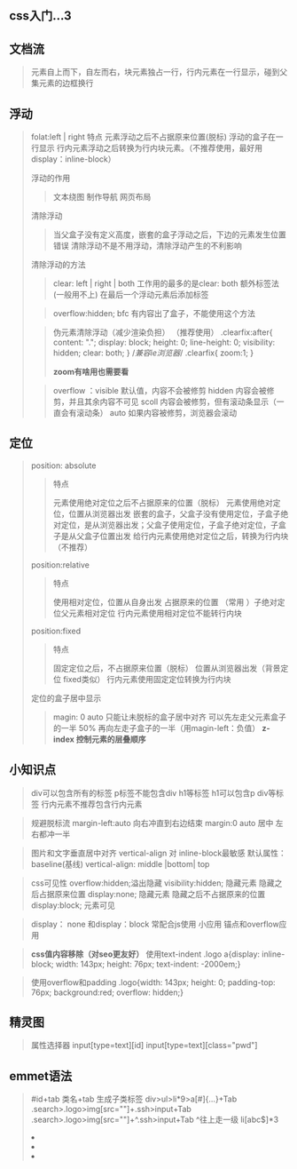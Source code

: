 ## css入门...3

## 文档流

> 元素自上而下，自左而右，块元素独占一行，行内元素在一行显示，碰到父集元素的边框换行

## 浮动

> folat:left | right
> 特点
> 元素浮动之后不占据原来位置(脱标)
> 浮动的盒子在一行显示
> 行内元素浮动之后转换为行内块元素。（不推荐使用，最好用display：inline-block）
>
> 浮动的作用
>
> > 文本绕图
> > 制作导航
> > 网页布局
>
> 清除浮动
>
> > 当父盒子没有定义高度，嵌套的盒子浮动之后，下边的元素发生位置错误
> > 清除浮动不是不用浮动，清除浮动产生的不利影响
>
> 清除浮动的方法
>
> > clear: left | right | both
> > 工作用的最多的是clear: both
> > 额外标签法(一般用不上)
> > 在最后一个浮动元素后添加标签
>
> > overflow:hidden; bfc
> > 有内容出了盒子，不能使用这个方法
>
> > 伪元素清除浮动（减少渲染负担） （推荐使用）
> > .clearfix:after{
> >     	     content: ".";
> >     	     display: block;
> >     	     height: 0;
> >     	     line-height: 0;
> >     	     visibility: hidden;
> >     	     clear: both;
> >     }
> > /*兼容ie浏览器*/
> >     .clearfix{
> >     		zoom:1;
> >     } 
> >
> > **zoom有啥用也需要看**
>
> > overflow ：visible 默认值，内容不会被修剪
> > hidden  内容会被修剪，并且其余内容不可见
> > scoll   内容会被修剪，但有滚动条显示（一直会有滚动条）
> > auto    如果内容被修剪，浏览器会滚动

## 定位

> position:    absolute
>
> > 特点
> >
> > 元素使用绝对定位之后不占据原来的位置（脱标）
> > 元素使用绝对定位，位置从浏览器出发
> > 嵌套的盒子，父盒子没有使用定位，子盒子绝对定位，是从浏览器出发；父盒子使用定位，子盒子绝对定位，子盒子是从父盒子位置出发
> > 给行内元素使用绝对定位之后，转换为行内块（不推荐）
>
> position:relative
>
> > 特点
> >
> > 使用相对定位，位置从自身出发
> > 占据原来的位置
> > （常用 ）子绝对定位父元素相对定位
> >   行内元素使用相对定位不能转行内块
>
> position:fixed
>
> > 特点
> >
> > 固定定位之后，不占据原来位置（脱标）
> > 位置从浏览器出发（背景定位 fixed类似）
> > 行内元素使用固定定位转换为行内块
>
> 定位的盒子居中显示
>
> > magin: 0 auto 只能让未脱标的盒子居中对齐
> > 可以先左走父元素盒子的一半 50%
> > 再向左走子盒子的一半（用magin-left：负值）
> > **z-index 控制元素的层叠顺序**

## 小知识点

> div可以包含所有的标签
> p标签不能包含div h1等标签
> h1可以包含p div等标签
> 行内元素不推荐包含行内元素

> 规避脱标流
> margin-left:auto 
> 向右冲直到右边结束
> margin:0 auto 居中 左右都冲一半

> 图片和文字垂直居中对齐
> vertical-align 对 inline-block最敏感 
> 默认属性：baseline(基线)
> vertical-align: middle |bottom| top

> css可见性
> overflow:hidden;溢出隐藏
> visibility:hidden; 隐藏元素 隐藏之后占据原来位置
> display:none;     隐藏元素 隐藏之后不占据原来的位置
> display:block;     元素可见

> display： none 和display：block 常配合js使用
> 小应用     锚点和overflow应用 

> **css值内容移除（对seo更友好）**
> 使用text-indent
> .logo a{display: inline-block;
> 	width: 143px;
> 	height: 76px;
> 	text-indent: -2000em;}

> 使用overflow和padding 
> .logo{width: 143px;
>       height: 0;
>       padding-top: 76px;
>       background:red;
> 	overflow: hidden;}

## 精灵图  

> 属性选择器
> input[type=text][id]
> input[type=text][class="pwd"]

## emmet语法

> #id+tab
> 类名+tab
> 生成子类标签
> div>ul>li*9>a[#]{...}+Tab
> .search>.logo>img[src=""]+.ssh>input+Tab
> .search>.logo>img[src=""]+^.ssh>input+Tab
> ^往上走一级
> li[abc$]*3
> <li abc1=""></li>
> <li abc2=""></li>
> <li abc3=""></li>



